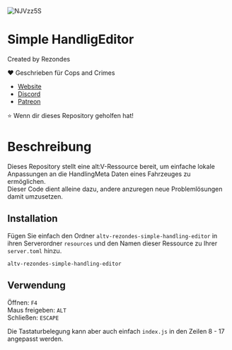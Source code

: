 ![NJVzz5S](https://github.com/Cops-and-Crimes/altv-simple-handling-editor/assets/53814896/7d24d996-cccd-4676-837f-eacfd69f2d30)

# Simple HandligEditor

Created by Rezondes

❤️ Geschrieben für Cops and Crimes <br>
- [Website](https://copsandcrimes.de) <br>
- [Discord](http://discord.copsandcrimes.de/) <br>
- [Patreon](https://www.patreon.com/copsandcrimes) <br>

⭐ Wenn dir dieses Repository geholfen hat!

# Beschreibung
Dieses Repository stellt eine alt:V-Ressource bereit, um einfache lokale Anpassungen an die HandlingMeta Daten eines Fahrzeuges zu ermöglichen. <br>
Dieser Code dient alleine dazu, andere anzuregen neue Problemlösungen damit umzusetzen.

## Installation
Fügen Sie einfach den Ordner `altv-rezondes-simple-handling-editor` in ihren Serverordner `resources` und den Namen dieser Ressource zu Ihrer `server.toml` hinzu.

```
altv-rezondes-simple-handling-editor
```

## Verwendung
Öffnen: `F4` <br>
Maus freigeben: `ALT` <br>
Schließen: `ESCAPE` <br>

Die Tastaturbelegung kann aber auch einfach `index.js` in den Zeilen 8 - 17 angepasst werden. 
 
